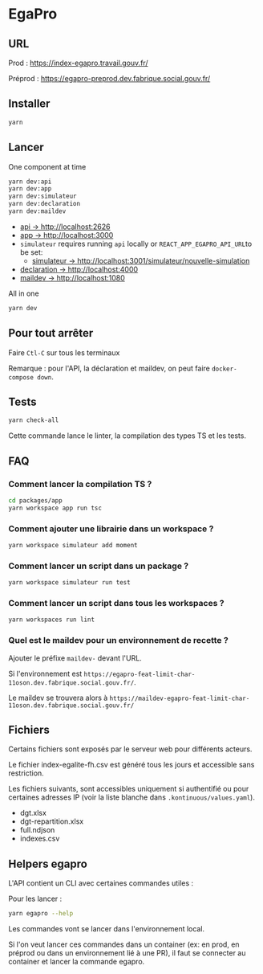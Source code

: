 # EgaPro

## URL

Prod : <https://index-egapro.travail.gouv.fr/>

Préprod : <https://egapro-preprod.dev.fabrique.social.gouv.fr/>

## Installer

```bash
yarn
```

## Lancer

One component at time

```bash
yarn dev:api
yarn dev:app
yarn dev:simulateur
yarn dev:declaration
yarn dev:maildev
```

- [api         -> http://localhost:2626](http://localhost:2626)
- [app         -> http://localhost:3000](http://localhost:3000)
- `simulateur` requires running `api` locally or `REACT_APP_EGAPRO_API_URL`to be set:
  - [simulateur  -> http://localhost:3001/simulateur/nouvelle-simulation](http://localhost:3001/simulateur/nouvelle-simulation)
- [declaration -> http://localhost:4000](http://localhost:4000)
- [maildev     -> http://localhost:1080](http://localhost:1080)

All in one

```bash
yarn dev
```

## Pour tout arrêter

Faire `Ctl-C` sur tous les terminaux

Remarque : pour l'API, la déclaration et maildev, on peut faire `docker-compose down`.

## Tests

```bash
yarn check-all
```

Cette commande lance le linter, la compilation des types TS et les tests.

## FAQ

### Comment lancer la compilation TS ?

```bash
cd packages/app
yarn workspace app run tsc
```

### Comment ajouter une librairie dans un workspace ?

````bash
yarn workspace simulateur add moment
````

### Comment lancer un script dans un package ?

````bash
yarn workspace simulateur run test
````

### Comment lancer un script dans tous les workspaces ?

````bash
yarn workspaces run lint
````

### Quel est le maildev pour un environnement de recette ?

Ajouter le préfixe `maildev-` devant l'URL.

Si l'environnement est `https://egapro-feat-limit-char-11oson.dev.fabrique.social.gouv.fr/`.

Le maildev se trouvera alors à `https://maildev-egapro-feat-limit-char-11oson.dev.fabrique.social.gouv.fr/`

## Fichiers

Certains fichiers sont exposés par le serveur web pour différents acteurs.

Le fichier index-egalite-fh.csv est généré tous les jours et accessible sans restriction.

Les fichiers suivants, sont accessibles uniquement si authentifié ou pour certaines adresses IP (voir la liste blanche dans `.kontinuous/values.yaml`).

- dgt.xlsx
- dgt-repartition.xlsx
- full.ndjson
- indexes.csv

## Helpers egapro

L'API contient un CLI avec certaines commandes utiles :

Pour les lancer :

```sh
yarn egapro --help
```

Les commandes vont se lancer dans l'environnement local.

Si l'on veut lancer ces commandes dans un container (ex: en prod, en préprod ou dans un environnement lié à une PR), il faut se connecter au container et lancer la commande egapro.
